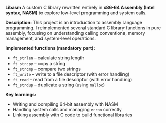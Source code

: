 **Libasm**
A custom C library rewritten entirely in **x86-64 Assembly (Intel syntax, NASM)** to explore low-level programming and system calls.

**Description:**
This project is an introduction to assembly language programming. I reimplemented several standard C library functions in pure assembly, focusing on understanding calling conventions, memory management, and system-level operations.

**Implemented functions (mandatory part):**

* `ft_strlen` – calculate string length
* `ft_strcpy` – copy a string
* `ft_strcmp` – compare two strings
* `ft_write` – write to a file descriptor (with error handling)
* `ft_read` – read from a file descriptor (with error handling)
* `ft_strdup` – duplicate a string (using `malloc`)

**Key learnings:**

* Writing and compiling 64-bit assembly with NASM
* Handling system calls and managing `errno` correctly
* Linking assembly with C code to build functional libraries
